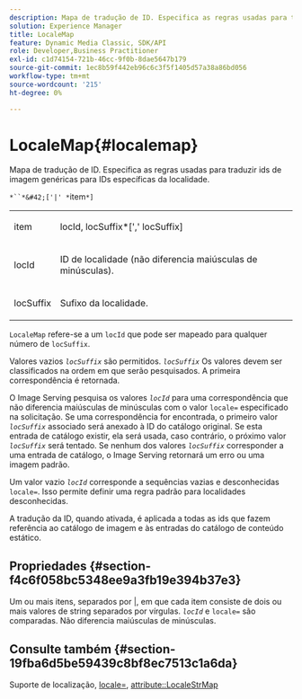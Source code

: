 ```yaml
---
description: Mapa de tradução de ID. Especifica as regras usadas para traduzir ids de imagem genéricas para IDs específicas da localidade.
solution: Experience Manager
title: LocaleMap
feature: Dynamic Media Classic, SDK/API
role: Developer,Business Practitioner
exl-id: c1d74154-721b-46cc-9f0b-8dae5647b179
source-git-commit: 1ec8b59f442eb96c6c3f5f1405d57a38a86bd056
workflow-type: tm+mt
source-wordcount: '215'
ht-degree: 0%

---
```


# LocaleMap{#localemap}

Mapa de tradução de ID. Especifica as regras usadas para traduzir ids de imagem genéricas para IDs específicas da localidade.

`*``*&#42;['|' *`item`*]`

<table id="simpletable_A6DD1A28F8ED4178A8ADDB2F3AEFC402"> 
 <tr class="strow"> 
  <td class="stentry"> <p><span class="varname"> item</span> </p></td> 
  <td class="stentry"> <p><span class="varname"> locId</span>, <span class="varname"> locSuffix</span>*[','<span class="varname"> locSuffix</span>] </p></td> 
 </tr> 
 <tr class="strow"> 
  <td class="stentry"> <p><span class="varname"> locId</span> </p></td> 
  <td class="stentry"> <p>ID de localidade (não diferencia maiúsculas de minúsculas). </p></td> 
 </tr> 
 <tr class="strow"> 
  <td class="stentry"> <p><span class="varname"> locSuffix</span> </p></td> 
  <td class="stentry"> <p>Sufixo da localidade. </p></td> 
 </tr> 
</table>

`LocaleMap` refere-se a um  `locId` que pode ser mapeado para qualquer número de  `locSuffix`.

Valores vazios *`locSuffix`* são permitidos. *`locSuffix`* Os valores devem ser classificados na ordem em que serão pesquisados. A primeira correspondência é retornada.

O Image Serving pesquisa os valores *`locId`* para uma correspondência que não diferencia maiúsculas de minúsculas com o valor `locale=` especificado na solicitação. Se uma correspondência for encontrada, o primeiro valor *`locSuffix`* associado será anexado à ID do catálogo original. Se esta entrada de catálogo existir, ela será usada, caso contrário, o próximo valor *`locSuffix`* será tentado. Se nenhum dos valores *`locSuffix`* corresponder a uma entrada de catálogo, o Image Serving retornará um erro ou uma imagem padrão.

Um valor vazio *`locId`* corresponde a sequências vazias e desconhecidas `locale=`. Isso permite definir uma regra padrão para localidades desconhecidas.

A tradução da ID, quando ativada, é aplicada a todas as ids que fazem referência ao catálogo de imagem e às entradas do catálogo de conteúdo estático.

## Propriedades {#section-f4c6f058bc5348ee9a3fb19e394b37e3}

Um ou mais itens, separados por |, em que cada item consiste de dois ou mais valores de string separados por vírgulas. *`locId`* e  `locale=` são comparadas. Não diferencia maiúsculas de minúsculas.

## Consulte também {#section-19fba6d5be59439c8bf8ec7513c1a6da}

Suporte de localização, [locale=](../../../../../is-api/http-ref/image-serving-api-ref/c-http-protocol-reference/c-command-reference/r-locale.md#reference-8a846b2fbc004a12821b956ed3b25cfb), [attribute::LocaleStrMap](../../../../../is-api/image-catalog/image-serving-api-ref/c-image-catalog-reference/c-attributes-reference/r-localestrmap.md#reference-98c42070a4bc4baf92537132be2b5b1e)
